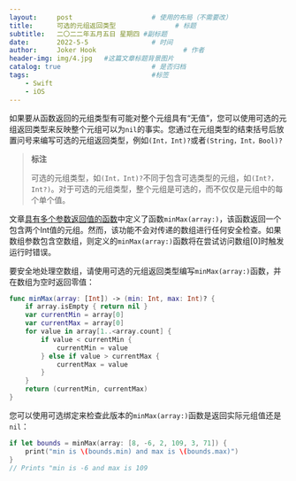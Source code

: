 ```yaml
---
layout:     post   				    # 使用的布局（不需要改）
title:      可选的元组返回类型 				# 标题 
subtitle:   二〇二二年五月五日 星期四 #副标题
date:       2022-5-5 				# 时间
author:     Joker Hook 						# 作者
header-img: img/4.jpg 	#这篇文章标题背景图片
catalog: true 						# 是否归档
tags:								#标签
    - Swift
    - iOS
---
```


如果要从函数返回的元组类型有可能对整个元组具有“无值”，您可以使用可选的元组返回类型来反映整个元组可以为`nil`的事实。您通过在元组类型的结束括号后放置问号来编写可选的元组返回类型，例如`(Int，Int)?`或者`(String，Int，Bool)?`

> **标注**
>
> 可选的元组类型，如`(Int，Int)?`不同于包含可选类型的元组，如`(Int?，Int?)`。对于可选的元组类型，整个元组是可选的，而不仅仅是元组中的每个单个值。

文章[具有多个参数返回值的函数](https://huangrunhua.github.io/2022/05/05/Functions-Multiple-Return-Values/)中定义了函数`minMax(array:)`，该函数返回一个包含两个Int值的元组。然而，该功能不会对传递的数组进行任何安全检查。如果数组参数包含空数组，则定义的`minMax(array:)`函数将在尝试访问数组[0]时触发运行时错误。

要安全地处理空数组，请使用可选的元组返回类型编写`minMax(array:)`函数，并在数组为空时返回零值：
```swift
func minMax(array: [Int]) -> (min: Int, max: Int)? {
    if array.isEmpty { return nil }
    var currentMin = array[0]
    var currentMax = array[0]
    for value in array[1..<array.count] {
        if value < currentMin {
            currentMin = value
        } else if value > currentMax {
            currentMax = value
        }
    }
    return (currentMin, currentMax)
}
```

您可以使用可选绑定来检查此版本的`minMax(array:)`函数是返回实际元组值还是`nil`：
```swift
if let bounds = minMax(array: [8, -6, 2, 109, 3, 71]) {
    print("min is \(bounds.min) and max is \(bounds.max)")
}
// Prints "min is -6 and max is 109
```